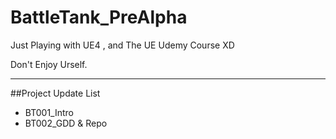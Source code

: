 # BattleTank_PreAlpha

Just Playing with UE4 , and The UE Udemy Course XD 

Don't Enjoy Urself.

---
##Project Update List
* BT001_Intro
* BT002_GDD & Repo
